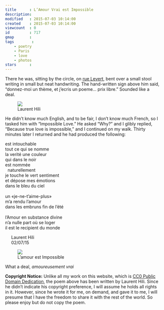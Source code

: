 ```yaml
---
title      : L’Amour Vrai est Impossible
description: 
modified   : 2015-07-03 10:14:00
created    : 2015-07-03 10:14:00
viewcount  : 0
id         : 717
gmap       : 
tags        :
    - poetry
    - Paris
    - love
    - photos
stars      : 
---
```


There he was, sitting by the circle, on [rue Levert](http://bit.ly/1NBt6wu), bent over a small stool writing in small but neat handwriting. The hand-written sign above him said, “<span class='punkish-pair' data-key='' data-val='give me a theme, and I will write a poem… free'>donnez-moi un thème, et j’ecris un poeme… prix libre</span>.” Sounded like a deal.

<figure>
    <img src="laurent-hili.jpg">
    <figcaption>Laurent Hili</figcaption>
</figure>

He didn’t know much English, and to be fair, I don’t know much French, so I tasked him with “Impossible Love.” He asked “Why?” and I glibly replied, “Because true love is impossible,” and I continued on my walk. Thirty minutes later I returned and he had produced the following:

<span 	
	class='punkish-pair' 
	data-key = '' 
	data-val='all that is named<br>is untouchable<br>the truth, a color<br>which in the dark<br>is named<br>&nbsp;&nbsp; naturally<br>I touch the green feeling<br>and put my emotions<br>in the blue of the sky<br><br>A “I-do-not-love-you-any-more”<br>made me feel free to love again<br>at the end of the summer<br><br>Love in a divine substance<br>has nowhere to stay<br>it is the receptacle of the world<br>'>
est intouchable<br>
tout ce qui se nomme<br>
la verité une couleur<br>
qui dans le noir<br>
est nommée<br>
&nbsp;&nbsp;naturellement<br>
je touche le vert sentiment<br>
et dépose mes émotions<br>
dans le bleu du ciel<br>
<br>
un «je-ne-t’aime-plus»<br>
m’a rendu l’amour<br>
dans les embruns fin de l’été<br>
<br>
l’Amour en substance divine<br>
n’a nulle part où se loger<br>
il est le recipient du monde
</span>

<p id="french" class="on poem">
&nbsp;&nbsp;&nbsp;&nbsp; Laurent Hili<br>
&nbsp;&nbsp;&nbsp;&nbsp; 02/07/15
</p>

<figure>
    <img src="amour-impossible.jpg">
    <figcaption>L’amour est Impossible</figcaption>
</figure>

What a deal, <span class='punkish-pair' data-key='' data-val='lovingly true'>*amoureusement vrai*</span>

**Copyright Notice:** Unlike all my work on this website, which is [CC0 Public Domain Dedication](http://creativecommons.org/publicdomain/zero/1.0/), the poem above has been written by Laurent Hili. Since he didn’t indicate his copyright preference, I will assume he holds all rights in it. However, since he wrote it for me, on demand, and gave it to me, I will presume that I have the freedom to share it with the rest of the world. So please enjoy but do not copy the poem.
